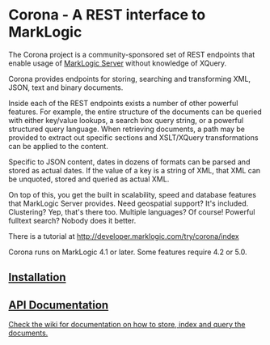 # Corona - A REST interface to MarkLogic

The Corona project is a community-sponsored set of REST endpoints that enable usage of  [MarkLogic Server](http://developer.marklogic.com) without knowledge of XQuery.

Corona provides endpoints for storing, searching and transforming XML, JSON, text and binary documents.

Inside each of the REST endpoints exists a number of other powerful features. For example, the entire structure of the documents can be queried with either key/value lookups, a search box query string, or a powerful structured query language. When retrieving documents, a path may be provided to extract out specific sections and XSLT/XQuery transformations can be applied to the content.

Specific to JSON content, dates in dozens of formats can be parsed and stored as actual dates. If the value of a key is a string of XML, that XML can be unquoted, stored and queried as actual XML.

On top of this, you get the built in scalability, speed and database features that MarkLogic Server provides. Need geospatial support? It's included. Clustering? Yep, that's there too. Multiple languages? Of course! Powerful fulltext search? Nobody does it better.

There is a tutorial at http://developer.marklogic.com/try/corona/index

Corona runs on MarkLogic 4.1 or later.  Some features require 4.2 or 5.0.

## [Installation](https://github.com/marklogic/Corona/wiki/Installation)

## [API Documentation](http://github.com/marklogic/Corona/wiki)
[Check the wiki for documentation on how to store, index and query the documents.](http://github.com/marklogic/Corona/wiki)